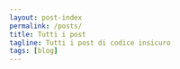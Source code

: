 ```yaml
---
layout: post-index
permalink: /posts/
title: Tutti i post
tagline: Tutti i post di codice insicuro
tags: [blog]
---
```

